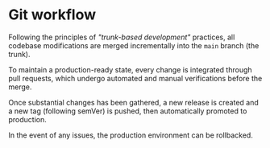 # Git workflow

Following the principles of _"trunk-based development"_ practices, all codebase modifications are merged incrementally into the `main` branch (the trunk).

To maintain a production-ready state, every change is integrated through pull requests, which undergo automated and manual verifications before the merge.

Once substantial changes has been gathered, a new release is created and a new tag (following semVer) is pushed, then automatically promoted to production.

In the event of any issues, the production environment can be rollbacked.

